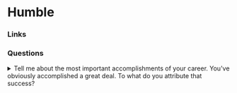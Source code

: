 # Humble

### Links

### Questions

<details>
  <summary>Tell me about the most important accomplishments of your career. You've obviously accomplished a great deal. To what do you attribute that success?</summary>

Generally, I cannot say that I have the most important accomplishments. Maybe it is because I don't think about it. Usually, when I reach a goal, I just move on to the next one. I know what I really want to get in the feature and move on to my purpose. What about attributing the success? I'm not sure that I can mention one attribute. But maybe one of the most important is stress resistance. It allows me to continue to move.

</details>
